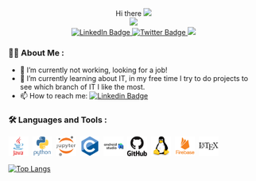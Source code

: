 <div align= "center" style="font-size:40"> Hi there <img src="https://media.giphy.com/media/hvRJCLFzcasrR4ia7z/giphy.gif" width="30px"/> </div>


<div id="header" align="center">
    <img src="https://media.giphy.com/media/M9gbBd9nbDrOTu1Mqx/giphy.gif" width="50px"/>
    
</div>


<div id="badges" align="center">
  <a href="https://www.linkedin.com/in/adria-torija-ruiz-3a251b160/">
    <img src="https://img.shields.io/badge/LinkedIn-blue?style=for-the-badge&logo=linkedin&logoColor=white" alt="LinkedIn Badge"/>
  </a>
  <a href="https://twitter.com/AdriaTorija">
    <img src="https://img.shields.io/badge/Twitter-blue?style=for-the-badge&logo=twitter&logoColor=white" alt="Twitter Badge"/>
  </a>
   <a href="https://www.instagram.com/torija_/">
    <img src="https://img.shields.io/badge/Instagram-purple?style=for-the-badge&logo=Instagram&logoColor=white%22%20alt=%22Instagram%20Badge%22"/>
  </a>
</div>

### :man_technologist: About Me :
- 🔭 I’m currently not working, looking for a job!
- 🌱 I’m currently learning about IT, in my free time I try to do projects to see which branch of IT I like the most.
- 📫 How to reach me:  [![Linkedin Badge](https://img.shields.io/badge/-AdriaTorija-blue?style=flat&logo=Linkedin&logoColor=white)](https://www.linkedin.com/in/adria-torija-ruiz-3a251b160)

### :hammer_and_wrench: Languages and Tools :
<div>
    <img src="https://github.com/devicons/devicon/blob/master/icons/java/java-original-wordmark.svg" title="Java" alt="Java" width="40" height="40"/>&nbsp;
    <img src="https://github.com/devicons/devicon/blob/master/icons/python/python-original-wordmark.svg" title="Python" alt="Python" width="40" height="40"/>&nbsp;
    <img src="https://github.com/devicons/devicon/blob/master/icons/jupyter/jupyter-original-wordmark.svg" title="Jupyter Notebook" alt="Jupyter Notebook" width="40" height="40"/>&nbsp;
    <img src="  https://github.com/devicons/devicon/blob/master/icons/c/c-original.svg" title="C" alt="C" width="40" height="40"/>&nbsp;
    <img src="https://github.com/devicons/devicon/blob/master/icons/androidstudio/androidstudio-original-wordmark.svg" title="Android Studio" alt="Android Studio" width="40" height="40"/>&nbsp;
    <img src="https://github.com/devicons/devicon/blob/master/icons/github/github-original-wordmark.svg" title="GitHub" alt="GitHub" width="40" height="40"/>&nbsp;
    <img src="https://github.com/devicons/devicon/blob/master/icons/linux/linux-original.svg" title="Linux" alt="Linux" width="40" height="40"/>&nbsp;
    <img src="https://github.com/devicons/devicon/blob/master/icons/firebase/firebase-plain-wordmark.svg" title="Firebase" alt="Firebase" width="40" height="40"/>&nbsp;
    <img src="https://github.com/devicons/devicon/blob/master/icons/latex/latex-original.svg" title="Latex" alt="Latex" width="40" height="40"/>&nbsp; 
</div>

[![Top Langs](https://github-readme-stats.vercel.app/api/top-langs/?username=AdriaTorija&layout=compact&theme=vision-friendly-dark)](https://github.com/anuraghazra/github-readme-stats)
